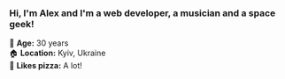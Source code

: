 ### Hi, I'm Alex and I'm a web developer, a musician and a space geek!

👨 **Age:** 30 years<br/>
🏠 **Location:** Kyiv, Ukraine<br/>
🍕 **Likes pizza:** A lot!
